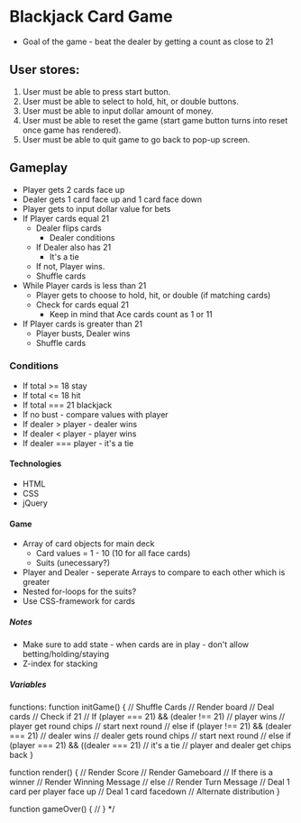 # Blackjack Card Game

* Goal of the game - beat the dealer by getting a count as close to 21

## User stores:
1) User must be able to press start button.
2) User must be able to select to hold, hit, or double buttons.
3) User must be able to input dollar amount of money.
4) User must be able to reset the game (start game button turns into reset once game has rendered).
5) User must be able to quit game to go back to pop-up screen.

## Gameplay
* Player gets 2 cards face up
* Dealer gets 1 card face up and 1 card face down
* Player gets to input dollar value for bets 
* If Player cards equal 21 
    * Dealer flips cards
        * Dealer conditions
    * If Dealer also has 21
        * It's a tie 
    * If not, Player wins.
    * Shuffle cards
* While Player cards is less than 21
    * Player gets to choose to hold, hit, or double (if matching cards)
    * Check for cards equal 21
        * Keep in mind that Ace cards count as 1 or 11
* If Player cards is greater than 21 
    * Player busts, Dealer wins
    * Shuffle cards

### Conditions
* If total >= 18 stay
* If total <= 18 hit
* If total === 21 blackjack
* If no bust - compare values with player
* If dealer > player - dealer wins
* If dealer < player - player wins
* If dealer === player - it's a tie


#### Technologies
* HTML 
* CSS
* jQuery

#### Game
* Array of card objects for main deck
    * Card values = 1 - 10 (10 for all face cards)
    * Suits (unecessary?)
* Player and Dealer - seperate Arrays to compare to each other which is greater
* Nested for-loops for the suits? 
* Use CSS-framework for cards


##### Notes
* Make sure to add state - when cards are in play - don't allow betting/holding/staying
* Z-index for stacking

##### Variables


functions:
function initGame() {
    // Shuffle Cards
    // Render board
    // Deal cards
    // Check if 21
        // If (player === 21) && (dealer !== 21)
            // player wins
            // player get round chips
            // start next round
        // else if (player !== 21) && (dealer === 21) 
            // dealer wins
            // dealer gets round chips
            // start next round
        // else if (player === 21) && ((dealer === 21)
            // it's a tie
            // player and dealer get chips back
}

function render() {
    // Render Score
    // Render Gameboard
    // If there is a winner
        // Render Winning Message
    // else 
        // Render Turn Message
    // Deal 1 card per player face up
    // Deal 1 card facedown
    // Alternate distribution
}

function gameOver() {
    // 
}
*/

